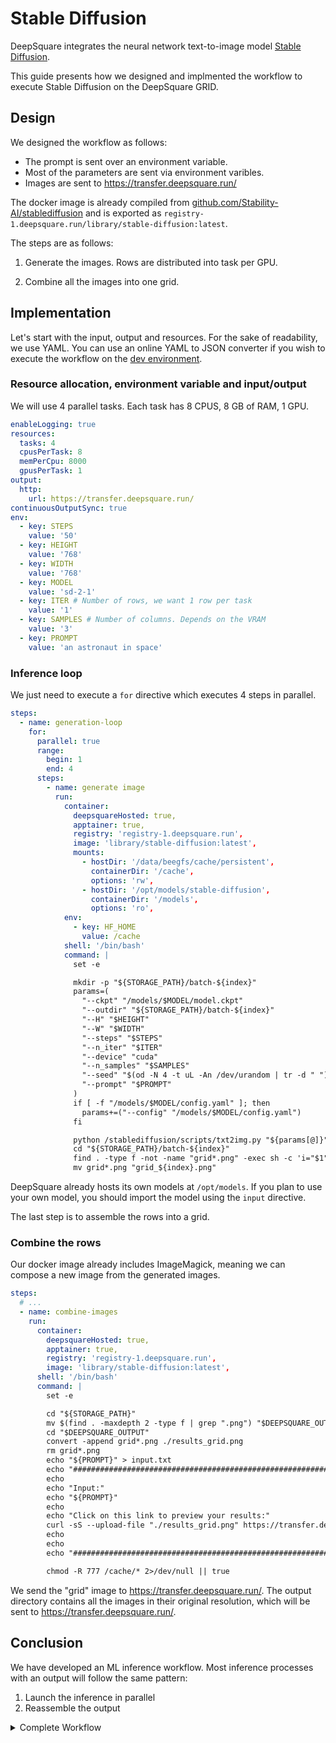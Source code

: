 # Stable Diffusion

DeepSquare integrates the neural network text-to-image model [Stable Diffusion](https://github.com/Stability-AI/stablediffusion).

This guide presents how we designed and implmented the workflow to execute Stable Diffusion on the DeepSquare GRID.

## Design

We designed the workflow as follows:

- The prompt is sent over an environment variable.
- Most of the parameters are sent via environment varibles.
- Images are sent to https://transfer.deepsquare.run/

The docker image is already compiled from [github.com/Stability-AI/stablediffusion](https://github.com/Stability-AI/stablediffusion) and is exported as `registry-1.deepsquare.run/library/stable-diffusion:latest`.

The steps are as follows:

1. Generate the images. Rows are distributed into task per GPU.

2. Combine all the images into one grid.

## Implementation

Let's start with the input, output and resources. For the sake of readability, we use YAML. You can use an online YAML to JSON converter if you wish to execute the workflow on the [dev environment](https://app.deepsquare.run/sandbox).

### Resource allocation, environment variable and input/output

We will use 4 parallel tasks. Each task has 8 CPUS, 8 GB of RAM, 1 GPU.

```yaml
enableLogging: true
resources:
  tasks: 4
  cpusPerTask: 8
  memPerCpu: 8000
  gpusPerTask: 1
output:
  http:
    url: https://transfer.deepsquare.run/
continuousOutputSync: true
env:
  - key: STEPS
    value: '50'
  - key: HEIGHT
    value: '768'
  - key: WIDTH
    value: '768'
  - key: MODEL
    value: 'sd-2-1'
  - key: ITER # Number of rows, we want 1 row per task
    value: '1'
  - key: SAMPLES # Number of columns. Depends on the VRAM
    value: '3'
  - key: PROMPT
    value: 'an astronaut in space'
```

### Inference loop

We just need to execute a `for` directive which executes 4 steps in parallel.

```yaml
steps:
  - name: generation-loop
    for:
      parallel: true
      range:
        begin: 1
        end: 4
      steps:
        - name: generate image
          run:
            container:
              deepsquareHosted: true,
              apptainer: true,
              registry: 'registry-1.deepsquare.run',
              image: 'library/stable-diffusion:latest',
              mounts:
                - hostDir: '/data/beegfs/cache/persistent',
                  containerDir: '/cache',
                  options: 'rw',
                - hostDir: '/opt/models/stable-diffusion',
                  containerDir: '/models',
                  options: 'ro',
            env:
              - key: HF_HOME
                value: /cache
            shell: '/bin/bash'
            command: |
              set -e

              mkdir -p "${STORAGE_PATH}/batch-${index}"
              params=(
                "--ckpt" "/models/$MODEL/model.ckpt"
                "--outdir" "${STORAGE_PATH}/batch-${index}"
                "--H" "$HEIGHT"
                "--W" "$WIDTH"
                "--steps" "$STEPS"
                "--n_iter" "$ITER"
                "--device" "cuda"
                "--n_samples" "$SAMPLES"
                "--seed" "$(od -N 4 -t uL -An /dev/urandom | tr -d " ")"
                "--prompt" "$PROMPT"
              )
              if [ -f "/models/$MODEL/config.yaml" ]; then
                params+=("--config" "/models/$MODEL/config.yaml")
              fi

              python /stablediffusion/scripts/txt2img.py "${params[@]}"
              cd "${STORAGE_PATH}/batch-${index}"
              find . -type f -not -name "grid*.png" -exec sh -c 'i="$1"; mv "$i" "$(md5sum "$i" | cut -d " " -f 1 | cut -c -12).png"' shell "{}" \\;
              mv grid*.png "grid_${index}.png"

```

DeepSquare already hosts its own models at `/opt/models`. If you plan to use your own model, you should import the model using the `input` directive.

The last step is to assemble the rows into a grid.

### Combine the rows

Our docker image already includes ImageMagick, meaning we can compose a new image from the generated images.

```yaml
steps:
  # ...
  - name: combine-images
    run:
      container:
        deepsquareHosted: true,
        apptainer: true,
        registry: 'registry-1.deepsquare.run',
        image: 'library/stable-diffusion:latest',
      shell: '/bin/bash'
      command: |
        set -e

        cd "${STORAGE_PATH}"
        mv $(find . -maxdepth 2 -type f | grep ".png") "$DEEPSQUARE_OUTPUT"
        cd "$DEEPSQUARE_OUTPUT"
        convert -append grid*.png ./results_grid.png
        rm grid*.png
        echo "${PROMPT}" > input.txt
        echo "##############################################################"
        echo
        echo "Input:"
        echo "${PROMPT}"
        echo
        echo "Click on this link to preview your results:"
        curl -sS --upload-file "./results_grid.png" https://transfer.deepsquare.run/
        echo
        echo
        echo "##############################################################"

        chmod -R 777 /cache/* 2>/dev/null || true
```

We send the "grid" image to https://transfer.deepsquare.run/. The output directory contains all the images in their original resolution, which will be sent to https://transfer.deepsquare.run/.

## Conclusion

We have developed an ML inference workflow. Most inference processes with an output will follow the same pattern:

1. Launch the inference in parallel
2. Reassemble the output

<details>

<summary>Complete Workflow</summary>

```yaml
enableLogging: true
resources:
  tasks: 4
  cpusPerTask: 8
  memPerCpu: 8000
  gpusPerTask: 1
output:
  http:
    url: https://transfer.deepsquare.run/
continuousOutputSync: true
env:
  - key: STEPS
    value: '50'
  - key: HEIGHT
    value: '768'
  - key: WIDTH
    value: '768'
  - key: MODEL
    value: 'sd-2-1'
  - key: ITER # Number of rows, we want 1 row per task
    value: '1'
  - key: SAMPLES # Number of columns. Depends on the VRAM
    value: '3'
  - key: PROMPT
    value: 'an astronaut in space'
steps:
  - name: generation-loop
    for:
      parallel: true
      range:
        begin: 1
        end: 4
      steps:
        - name: generate image
          run:
            container:
              deepsquareHosted: true,
              apptainer: true,
              registry: 'registry-1.deepsquare.run',
              image: 'library/stable-diffusion:latest',
              mounts:
                - hostDir: '/data/beegfs/cache/persistent',
                  containerDir: '/cache',
                  options: 'rw',
                - hostDir: '/opt/models/stable-diffusion',
                  containerDir: '/models',
                  options: 'ro',
            env:
              - key: HF_HOME
                value: /cache
            shell: '/bin/bash'
            command: |
              set -e

              mkdir -p "${STORAGE_PATH}/batch-${index}"
              params=(
                "--ckpt" "/models/$MODEL/model.ckpt"
                "--outdir" "${STORAGE_PATH}/batch-${index}"
                "--H" "$HEIGHT"
                "--W" "$WIDTH"
                "--steps" "$STEPS"
                "--n_iter" "$ITER"
                "--device" "cuda"
                "--n_samples" "$SAMPLES"
                "--seed" "$(od -N 4 -t uL -An /dev/urandom | tr -d " ")"
                "--prompt" "$PROMPT"
              )
              if [ -f "/models/$MODEL/config.yaml" ]; then
                params+=("--config" "/models/$MODEL/config.yaml")
              fi

              python /stablediffusion/scripts/txt2img.py "${params[@]}"
              cd "${STORAGE_PATH}/batch-${index}"
              find . -type f -not -name "grid*.png" -exec sh -c 'i="$1"; mv "$i" "$(md5sum "$i" | cut -d " " -f 1 | cut -c -12).png"' shell "{}" \\;
              mv grid*.png "grid_${index}.png"
  - name: combine-images
    run:
      container:
        deepsquareHosted: true,
        apptainer: true,
        registry: 'registry-1.deepsquare.run',
        image: 'library/stable-diffusion:latest',
      shell: '/bin/bash'
      command: |
        set -e

        cd "${STORAGE_PATH}"
        mv $(find . -maxdepth 2 -type f | grep ".png") "$DEEPSQUARE_OUTPUT"
        cd "$DEEPSQUARE_OUTPUT"
        convert -append grid*.png ./results_grid.png
        rm grid*.png
        echo "${PROMPT}" > input.txt
        echo "##############################################################"
        echo
        echo "Input:"
        echo "${PROMPT}"
        echo
        echo "Click on this link to preview your results:"
        curl -sS --upload-file "./results_grid.png" https://transfer.deepsquare.run/
        echo
        echo
        echo "##############################################################"

        chmod -R 777 /cache/* 2>/dev/null || true
```

</details>
